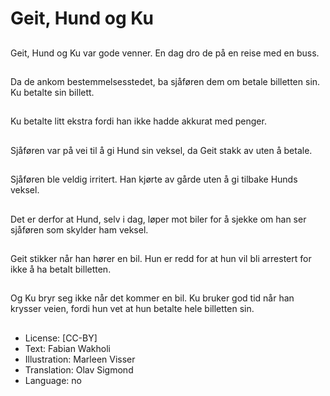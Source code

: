 # Geit, Hund og Ku

##
Geit, Hund og Ku var gode venner. En dag dro de på en reise med en buss.

##
Da de ankom bestemmelsesstedet, ba sjåføren dem om betale billetten sin. Ku betalte sin billett.

##
Ku betalte litt ekstra fordi han ikke hadde akkurat med penger.

##
Sjåføren var på vei til å gi Hund sin veksel, da Geit stakk av uten å betale.

##
Sjåføren ble veldig irritert. Han kjørte av gårde uten å gi tilbake Hunds veksel.

##
Det er derfor at Hund, selv i dag, løper mot biler for å sjekke om han ser sjåføren som skylder ham veksel.

##
Geit stikker når han hører en bil. Hun er redd for at hun vil bli arrestert for ikke å ha betalt billetten.

##
Og Ku bryr seg ikke når det kommer en bil. Ku bruker god tid når han krysser veien, fordi hun vet at hun betalte hele billetten sin.

##
* License: [CC-BY]
* Text: Fabian Wakholi
* Illustration: Marleen Visser
* Translation: Olav Sigmond
* Language: no

